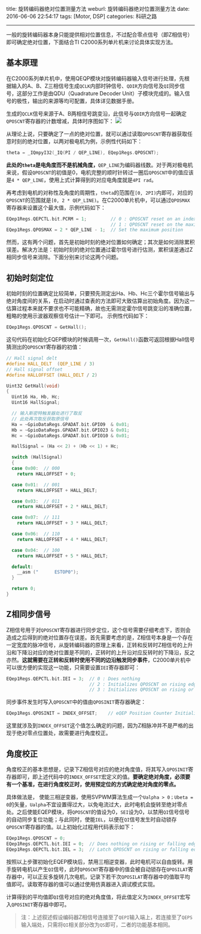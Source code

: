 title: 旋转编码器绝对位置测量方法
weburl: 旋转编码器绝对位置测量方法
date: 2016-06-06 22:54:17
tags: [Motor, DSP]
categories: 科研之路

---

一般的旋转编码器本身只能提供相对位置信息，不过配合零点信号（即Z相信号）即可确定绝对位置，下面结合TI C2000系列单片机来讨论具体实现方法。

<!--more-->

## **基本原理** ##
在C2000系列单片机中，使用QEQP模块对旋转编码器输入信号进行处理，先根据输入的A、B、Z三相信号生成`QCLK`内部时钟信号、`QDIR`方向信号及`QI`同步信号，这部分工作是由QDU（Quadrature Decoder Unit）子模块完成的。输入信号的极性，输出的来源等均可配置，具体详见数据手册。

生成的`QCLK`信号来源于A、B两相信号跳变沿，此信号与`QDIR`方向信号一起确定`QPOSCNT`寄存器的计数增减，具体时序图如下：
![](https://pic.gaomf.store/20160606154932.png)

从理论上说，只要确定了一点的绝对位置，就可以通过读取`QPOSCNT`寄存器获取任意时刻的绝对位置，以两对极电机为例，示例性代码如下：
``` C
theta = _IQmpyI32(_IQ(PI / QEP_LINE), EQep1Regs.QPOSCNT);
```

**此处的`theta`是电角度而不是机械角度，**`QEP_LINE`为编码器线数。对于两对极电机来说，假设`QPOSCNT`的初值是0，电机完整的顺时针转过一圈后`QPOSCNT`中的值应该是`4 * QEP_LINE`，使用上式计算得到的对应电角度就是`4PI rad`。

再考虑到电机的对称性及角度的周期性，`theta`的范围在`[0, 2PI)`内即可，对应的`QPOSCNT`的范围就是`[0, 2 * QEP_LINE)`。在C2000单片机中，可以通过`QPOSMAX`寄存器来设置这个最大值，示例代码如下：
``` C
EQep1Regs.QEPCTL.bit.PCRM = 1;         // 0 : QPOSCNT reset on an index event
                                       // 1 : QPOSCNT reset on the maximum position
EQep1Regs.QPOSMAX = 2 * QEP_LINE - 1;  // Set the maximum position
```

然而，这有两个问题，首先是初始时刻的绝对位置如何确定；其次是如何消除累积误差。解决方法是：初始时刻的绝对位置通过霍尔信号进行估测，累积误差通过Z相同步信号来消除。下面分别来讨论这两个问题。

## **初始时刻定位** ##
初始时刻的位置确定比较简单，只要预先测定出Ha、Hb、Hc三个霍尔信号输出与绝对角度间的关系，在启动时通过查表的方法即可大致估算出初始角度。因为这一估算过程本来就不要求也不可能精确，故也无需测定霍尔信号跳变沿的准确位置，粗略的使用示波器观察信号估计一下即可。
示例性代码如下：
``` C
EQep1Regs.QPOSCNT = GetHall();
```
这句代码在初始化EQEP模块的时候调用一次，`GetHall()`函数可返回根据Hall信号猜测出的`QPOSCNT`寄存器的初值：
``` C
// Hall signal delt
#define HALL_DELT  (QEP_LINE / 3)
// Hall signal offset
#define HALLOFFSET (HALL_DELT / 2)

Uint32 GetHall(void)
{
  Uint16 Ha, Hb, Hc;
  Uint16 HallSignal;

  // 输入斯密特触发器处进行了取反
  // 此处再次取反获取原信号
  Ha = ~GpioDataRegs.GPADAT.bit.GPIO9  & 0x01;
  Hb = ~GpioDataRegs.GPADAT.bit.GPIO23 & 0x01;
  Hc = ~GpioDataRegs.GPADAT.bit.GPIO10 & 0x01;

  HallSignal = (Ha << 2) + (Hb << 1) + Hc;

  switch (HallSignal)
  {
  case 0x00:  // 000
    return HALLOFFSET + 0;

  case 0x01:  // 001
    return HALLOFFSET + HALL_DELT;

  case 0x03:  // 011
    return HALLOFFSET + 2 * HALL_DELT;

  case 0x07:  // 111
    return HALLOFFSET + 3 * HALL_DELT;

  case 0x06:  // 110
    return HALLOFFSET + 4 * HALL_DELT;

  case 0x04:  // 100
    return HALLOFFSET + 5 * HALL_DELT;

  default:
    __asm ("      ESTOP0");
  }

  return 0;
}
```

## **Z相同步信号** ##
Z相信号用于对`QPOSCNT`寄存器进行同步定位，这个信号需要仔细考虑下，否则会造成之后得到的绝对位置存在误差。首先需要考虑的是，Z相信号本身是一个存在一定宽度的脉冲信号，从旋转编码器的原理上来看，正转和反转时Z相信号的上升沿和下降沿对应的绝对位置是不同的，正转时的上升沿对应反转时的下降沿，反之亦然。**这就需要在正转和反转时使用不同的边沿触发同步事件**，C2000单片机中可以很方便的实现这一功能，只需要设置`IEI`寄存器即可：
``` C
EQep1Regs.QEPCTL.bit.IEI = 3;  // 0 : Does nothing
                               // 2 : Initializes QPOSCNT on rising edge of QEPI
                               // 3 : Initializes QPOSCNT on rising or falling edge of QEPI depends on direction
```
同步事件发生时写入`QPOSCNT`中的值由`QPOSINIT`寄存器确定：
``` C
EQep1Regs.QPOSINIT = INDEX_OFFSET;    // eQEP Position Counter Initialization Value
```
这里就涉及到`INDEX_OFFSET`这个值怎么确定的问题，因为Z相脉冲并不是严格的出现于绝对零点位置处，故需要进行角度校正。

## **角度校正** ##
角度校正的基本思想是，记录下Z相信号对应的绝对角度值，将其写入`QPOSINIT`寄存器即可，即上述代码中的`INDEX_OFFSET`宏定义的值。**要确定绝对角度，必须要有一个基准，在进行角度校正时，使用预定位的方式确定绝对角度的零点。**

具体做法是， 使能三相逆变器，使用SVPWM算法生成一个`Ualpha > 0；Ubeta = 0`的矢量，`Ualpha`不宜设置得过大，以免电流过大，此时电机会旋转至绝对零点处。之后使能EQEP模块，将`QPOSCNT`的值设为0，`SEI`设为0，以禁用`QI`信号信号的自动同步复位功能；与此同时，使能`IEL`，以便在`QI`信号发生时自动锁存`QPOSCNT`寄存器的值。以上初始化过程用代码表示如下：
``` C
EQep1Regs.QPOSCNT = 0;
EQep1Regs.QEPCTL.bit.IEI = 0;  // Does nothing on rising or falling edge of QEPI
EQep1Regs.QEPCTL.bit.IEL = 3;  // Latch QPOSCNT on rising or falling edge of QEPS depends on direction
```

按照以上步骤初始化EQEP模块后，禁用三相逆变器，此时电机可以自由旋转。用手旋转电机以产生`QI`信号，此时`QPOSCNT`寄存器中的值会被自动锁存在`QPOSILAT`寄存器中，可以正反多旋转几次电机，记录下若干次`QPOSILAT`寄存器中的值取平均值即可。读取寄存器的值可以通过使用仿真器进入调试模式实现。

计算得到的平均值即`QI`信号对应的绝对角度值，将此值定义为`INDEX_OFFSET`宏写入`QPOSINIT`寄存器中即可。

> 注：上述叙述假设编码器Z相信号连接至了`QEPI`输入端上，若连接至了`QEPS`输入端处，只需将`QI`相关部分改为`QS`即可，二者的功能基本相同。
